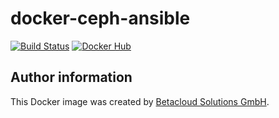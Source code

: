 # docker-ceph-ansible

[![Build Status](https://travis-ci.org/osism/docker-ceph-ansible.svg?branch=master)](https://travis-ci.org/osism/docker-ceph-ansible)
[![Docker Hub](https://img.shields.io/badge/Docker%20Hub-osism%2Fceph--ansible-blue.svg)](https://hub.docker.com/r/osism/ceph-ansible/)

Author information
------------------

This Docker image was created by [Betacloud Solutions GmbH](https://www.betacloud-solutions.de).
